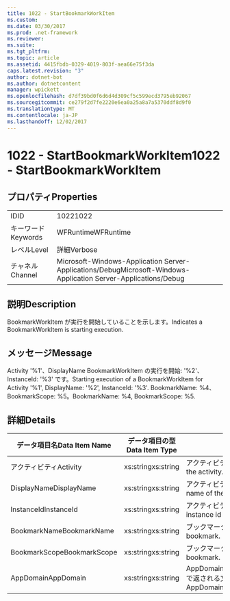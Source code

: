 ```yaml
---
title: 1022 - StartBookmarkWorkItem
ms.custom: 
ms.date: 03/30/2017
ms.prod: .net-framework
ms.reviewer: 
ms.suite: 
ms.tgt_pltfrm: 
ms.topic: article
ms.assetid: 4415fbdb-0329-4019-803f-aea66e75f3da
caps.latest.revision: "3"
author: dotnet-bot
ms.author: dotnetcontent
manager: wpickett
ms.openlocfilehash: d7df39bd0f6d6d4d309cf5c599ecd3795eb92067
ms.sourcegitcommit: ce279f2d7fe2220e6ea0a25a8a7a5370ddf8d9f0
ms.translationtype: MT
ms.contentlocale: ja-JP
ms.lasthandoff: 12/02/2017
---
```

# <a name="1022---startbookmarkworkitem"></a><span data-ttu-id="fafc5-102">1022 - StartBookmarkWorkItem</span><span class="sxs-lookup"><span data-stu-id="fafc5-102">1022 - StartBookmarkWorkItem</span></span>
## <a name="properties"></a><span data-ttu-id="fafc5-103">プロパティ</span><span class="sxs-lookup"><span data-stu-id="fafc5-103">Properties</span></span>  
  
|||  
|-|-|  
|<span data-ttu-id="fafc5-104">ID</span><span class="sxs-lookup"><span data-stu-id="fafc5-104">ID</span></span>|<span data-ttu-id="fafc5-105">1022</span><span class="sxs-lookup"><span data-stu-id="fafc5-105">1022</span></span>|  
|<span data-ttu-id="fafc5-106">キーワード</span><span class="sxs-lookup"><span data-stu-id="fafc5-106">Keywords</span></span>|<span data-ttu-id="fafc5-107">WFRuntime</span><span class="sxs-lookup"><span data-stu-id="fafc5-107">WFRuntime</span></span>|  
|<span data-ttu-id="fafc5-108">レベル</span><span class="sxs-lookup"><span data-stu-id="fafc5-108">Level</span></span>|<span data-ttu-id="fafc5-109">詳細</span><span class="sxs-lookup"><span data-stu-id="fafc5-109">Verbose</span></span>|  
|<span data-ttu-id="fafc5-110">チャネル</span><span class="sxs-lookup"><span data-stu-id="fafc5-110">Channel</span></span>|<span data-ttu-id="fafc5-111">Microsoft-Windows-Application Server-Applications/Debug</span><span class="sxs-lookup"><span data-stu-id="fafc5-111">Microsoft-Windows-Application Server-Applications/Debug</span></span>|  
  
## <a name="description"></a><span data-ttu-id="fafc5-112">説明</span><span class="sxs-lookup"><span data-stu-id="fafc5-112">Description</span></span>  
 <span data-ttu-id="fafc5-113">BookmarkWorkItem が実行を開始していることを示します。</span><span class="sxs-lookup"><span data-stu-id="fafc5-113">Indicates a BookmarkWorkItem is starting execution.</span></span>  
  
## <a name="message"></a><span data-ttu-id="fafc5-114">メッセージ</span><span class="sxs-lookup"><span data-stu-id="fafc5-114">Message</span></span>  
 <span data-ttu-id="fafc5-115">Activity '%1'、DisplayName BookmarkWorkItem の実行を開始: '%2'、InstanceId: '%3' です。</span><span class="sxs-lookup"><span data-stu-id="fafc5-115">Starting execution of a BookmarkWorkItem for Activity '%1', DisplayName: '%2', InstanceId: '%3'.</span></span>  <span data-ttu-id="fafc5-116">BookmarkName: %4、BookmarkScope: %5。</span><span class="sxs-lookup"><span data-stu-id="fafc5-116">BookmarkName: %4, BookmarkScope: %5.</span></span>  
  
## <a name="details"></a><span data-ttu-id="fafc5-117">詳細</span><span class="sxs-lookup"><span data-stu-id="fafc5-117">Details</span></span>  
  
|<span data-ttu-id="fafc5-118">データ項目名</span><span class="sxs-lookup"><span data-stu-id="fafc5-118">Data Item Name</span></span>|<span data-ttu-id="fafc5-119">データ項目の型</span><span class="sxs-lookup"><span data-stu-id="fafc5-119">Data Item Type</span></span>|<span data-ttu-id="fafc5-120">説明</span><span class="sxs-lookup"><span data-stu-id="fafc5-120">Description</span></span>|  
|--------------------|--------------------|-----------------|  
|<span data-ttu-id="fafc5-121">アクティビティ</span><span class="sxs-lookup"><span data-stu-id="fafc5-121">Activity</span></span>|<span data-ttu-id="fafc5-122">xs:string</span><span class="sxs-lookup"><span data-stu-id="fafc5-122">xs:string</span></span>|<span data-ttu-id="fafc5-123">アクティビティの型名。</span><span class="sxs-lookup"><span data-stu-id="fafc5-123">The type name of the activity.</span></span>|  
|<span data-ttu-id="fafc5-124">DisplayName</span><span class="sxs-lookup"><span data-stu-id="fafc5-124">DisplayName</span></span>|<span data-ttu-id="fafc5-125">xs:string</span><span class="sxs-lookup"><span data-stu-id="fafc5-125">xs:string</span></span>|<span data-ttu-id="fafc5-126">アクティビティの表示名。</span><span class="sxs-lookup"><span data-stu-id="fafc5-126">The display name of the activity.</span></span>|  
|<span data-ttu-id="fafc5-127">InstanceId</span><span class="sxs-lookup"><span data-stu-id="fafc5-127">InstanceId</span></span>|<span data-ttu-id="fafc5-128">xs:string</span><span class="sxs-lookup"><span data-stu-id="fafc5-128">xs:string</span></span>|<span data-ttu-id="fafc5-129">アクティビティのインスタンス ID。</span><span class="sxs-lookup"><span data-stu-id="fafc5-129">The instance id of the activity.</span></span>|  
|<span data-ttu-id="fafc5-130">BookmarkName</span><span class="sxs-lookup"><span data-stu-id="fafc5-130">BookmarkName</span></span>|<span data-ttu-id="fafc5-131">xs:string</span><span class="sxs-lookup"><span data-stu-id="fafc5-131">xs:string</span></span>|<span data-ttu-id="fafc5-132">ブックマークの名前。</span><span class="sxs-lookup"><span data-stu-id="fafc5-132">The name of the bookmark.</span></span>|  
|<span data-ttu-id="fafc5-133">BookmarkScope</span><span class="sxs-lookup"><span data-stu-id="fafc5-133">BookmarkScope</span></span>|<span data-ttu-id="fafc5-134">xs:string</span><span class="sxs-lookup"><span data-stu-id="fafc5-134">xs:string</span></span>|<span data-ttu-id="fafc5-135">ブックマークのスコープ。</span><span class="sxs-lookup"><span data-stu-id="fafc5-135">The scope of the bookmark.</span></span>|  
|<span data-ttu-id="fafc5-136">AppDomain</span><span class="sxs-lookup"><span data-stu-id="fafc5-136">AppDomain</span></span>|<span data-ttu-id="fafc5-137">xs:string</span><span class="sxs-lookup"><span data-stu-id="fafc5-137">xs:string</span></span>|<span data-ttu-id="fafc5-138">AppDomain.CurrentDomain.FriendlyName で返される文字列。</span><span class="sxs-lookup"><span data-stu-id="fafc5-138">The string returned by AppDomain.CurrentDomain.FriendlyName.</span></span>|
